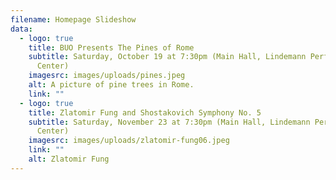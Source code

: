 ```yaml
---
filename: Homepage Slideshow
data:
  - logo: true
    title: BUO Presents The Pines of Rome
    subtitle: Saturday, October 19 at 7:30pm (Main Hall, Lindemann Performing Arts
      Center)
    imagesrc: images/uploads/pines.jpeg
    alt: A picture of pine trees in Rome.
    link: ""
  - logo: true
    title: Zlatomir Fung and Shostakovich Symphony No. 5
    subtitle: Saturday, November 23 at 7:30pm (Main Hall, Lindemann Performing Arts
      Center)
    imagesrc: images/uploads/zlatomir-fung06.jpeg
    link: ""
    alt: Zlatomir Fung
---
```

